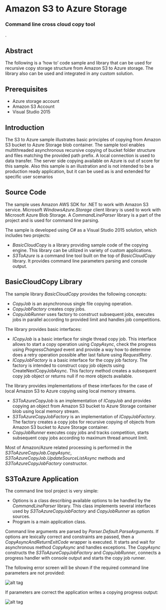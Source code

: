 # Amazon S3 to Azure Storage
### Command line cross cloud copy tool

.


## Abstract
The following is a ‘how to’ code sample and library that can be used for recursive copy storage structure from Amazon S3 to Azure storage.  The library also can be used and integrated in any custom solution.

## Prerequisites
- Azure storage account
- Amazon S3 Account
- Visual Studio 2015

## Introduction
The S3 to Azure sample illustrates basic principles of copying from Amazon S3 bucket to Azure Storage blob container. The sample tool enables multithreaded asynchronous recursive copying of bucket folder structure and files matching the provided path prefix. A local connection is used to data transfer. The server side copying available on Azure is out of score for this sample. Also this sample is an illustration and is not intended to be a production ready application, but it can be used as is and extended for specific user scenarios 

## Source Code
The sample uses Amazon AWS SDK for .NET to work with Amazon S3 service. Microsoft _WindowsAzure.Storage_ client library is used to work with Microsoft Azure Blob Storage. A _CommandLineParser_ library is a part of the project and is used for command line parsing. 

The sample is developed using C# as a Visual Studio 2015 solution, which includes two projects:
- _BasicCloudCopy_ is a library providing sample code of the copying engine. This library can be utilized in variety of custom applications.
- _S3ToAzure_ is a command line tool built on the top of _BasicCloudCopy_ library. It provides command line parameters parsing and console output.

## BasicCloudCopy Library
The sample library _BasicCloudCopy_ provides the following concepts: 
- _CopyJob_ is an asynchronous single file copying operation.
- _CopyJobFactory_ creates copy jobs.
- _CopyJobRunner_ uses factory to construct subsequent jobs, executes jobs in parallel according to provided limit and handles job competitions.

The library provides basic interfaces:
- _ICopyJob_ is a basic interface for single thread copy job. This interface allows to start a copy operation using _CopyAsync_, check the progress using _ProgressChanged_ event and provide a way how to determine does a retry operation possible after last failure using _RequestRetry_.
- _ICopyJobFactory_ is a basic interface for the copy job factory. The factory is intended to construct copy job objects using CreateNextCopyJobAsync. This factory method creates a subsequent copy job object or returns null if no more objects available.

The library provides implementations of these interfaces for the case of local Amazon S3 to Azure copying using local memory streams.
- _S3ToAzureCopyJob_ is an implementation of _ICopyJob_ and provides copying an object from Amazon S3 bucket to Azure Storage container blob using local memory stream.
- _S3ToAzureCopyJobFactory_ is an implementation of _ICopyJobFactory_. The factory creates a copy jobs for recursive copying of objects from Amazon S3 bucket to Azure Storage container.
- _CopyJobRunner_ executes copy jobs and tracks competition, starts subsequent copy jobs according to maximum thread amount limit.

Most of Amazon/Azure related processing is performed in the _S3ToAzureCopyJob.CopyAsync_, _S3ToAzureCopyJob.UpdateSourceListAsync_ methods and _S3ToAzureCopyJobFactory_ constructor.

## S3ToAzure Application
The command line tool project is very simple: 
- Options is a class describing available options to be handled by the _CommandLineParser_ library. This class implements several interfaces used by _S3ToAzureCopyJobFactory_ and _CopyJobRunner_ as option sources. 
- Program is a main application class.

Command line arguments are parsed by _Parser.Default.ParseArguments_. If options are lexically correct and constraints are passed, then a _CopyAsyncAndReturnExitCode_ wrapper is executed. It starts and wait for asynchronous method _CopyAsync_ and handles exceptions. The _CopyAsync_ constructs the _S3ToAzureCopyJobFactory_ and _CopyJobRunner_, connects a progress handler with console output and starts the copy job runner.

The following error screen will be shown if the required command line parameters are not provided:

![alt tag](https://github.com/XynergiesLLC/test/blob/master/folder/ErrorScreen.png)

If parameters are correct the application writes a copying progress output:

![alt tag](https://github.com/XynergiesLLC/test/blob/master/folder/CopyingProgressOutput.png)
